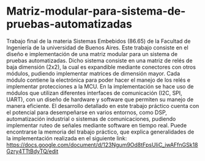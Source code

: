 # Matriz-modular-para-sistema-de-pruebas-automatizadas
Trabajo final de la materia Sistemas Embebidos (86.65) de la Facultad de Ingeniería de la universidad de Buenos Aires.
Este trabajo consiste en el diseño e implementación de una matriz modular para un sistema de pruebas automatizadas. Dicho sistema consiste en una matriz de relés de baja dimensión (2x2), la cual es expandible mediante conectores con otros módulos, pudiendo implementar matrices de dimensión mayor. Cada módulo contiene la electrónica para poder hacer el manejo de los relés e implementar protecciones a la MCU.
En la implementación se hace uso de módulos que utilizan diferentes interfaces de comunicación (I2C, SPI, UART), con un diseño de hardware y software que permiten su manejo de manera eficiente. 
El desarrollo detallado en este trabajo práctico cuenta con el potencial para desempeñarse en varios entornos, como DSP, automatización industrial o sistemas de comunicaciones, pudiendo implementar ruteo de señales mediante software en tiempo real.
Puede encontrarse la memoria del trabajo práctico, que explica generalidades de la implementación realizada en el siguiente link: https://docs.google.com/document/d/123Ngum9Od8tFpsUIiC_iwAFfnGSk18Gzry4TTtBdyTQ/edit

